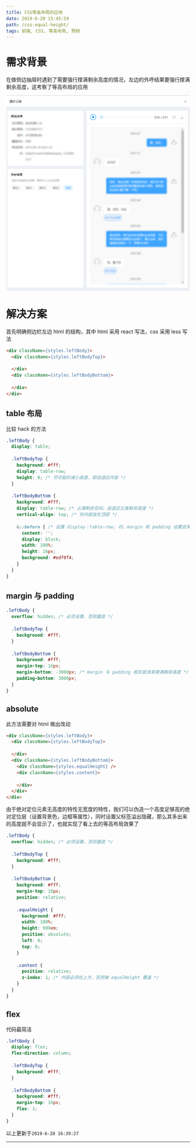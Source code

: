 ```yaml
---
title: CSS等高布局的应用
date: 2019-6-20 15:45:59
path: /css-equal-height/
tags: 前端, CSS, 等高布局, 预研
---
```


# 需求背景

在做侧边抽屉时遇到了需要强行撑满剩余高度的情况，左边的外呼结果要强行撑满剩余高度，这考察了等高布局的应用

![](2019-06-20-15-48-45.png)

# 解决方案

首先明确侧边栏左边 html 的结构，其中 html 采用 react 写法，css 采用 less 写法

```html
<div className={styles.leftBody}>
  <div className={styles.leftBodyTop}>
    
  </div>
  <div className={styles.leftBodyBottom}>
    
  </div>
</div>
```

## table 布局

比较 hack 的方法

```css
.leftBody {
  display: table;

  .leftBodyTop {
    background: #fff;
    display: table-row;
    height: 0; /* 尽可能的减小高度，即自适应内容 */
  }

  .leftBodyBottom {
    background: #fff;
    display: table-row; /* 占满剩余空间，自适应父类剩余高度 */
    vertical-align: top; /* 将内容放在顶部 */

    &::before { /* 设置 display：table-row; 时，margin 和 padding 设置会失效，故这里用伪元素代替显示 */
      content: '';
      display: block;
      width: 100%;
      height: 16px;
      background: #edf0f4;
    }
  }
}
```

## margin 与 padding

```css
.leftBody {
  overflow: hidden; /* 必须设置，否则露底 */

  .leftBodyTop {
    background: #fff;
  }

  .leftBodyBottom {
    background: #fff;
    margin-top: 16px;
    margin-bottom: -3000px; /* margin 与 padding 相互抵消来撑满剩余高度 */
    padding-bottom: 3000px;
  }
}
```

## absolute

此方法需要对 html 做出改动

```html
<div className={styles.leftBody}>
  <div className={styles.leftBodyTop}>

  </div>
  <div className={styles.leftBodyBottom}>
    <div className={styles.equalHeight} />
    <div className={styles.content}>
    
    </div>
  </div>
</div>
```

由于绝对定位元素无高度的特性无宽度的特性，我们可以伪造一个高度足够高的绝对定位层（设置背景色，边框等属性），同时设置父标签溢出隐藏，那么其多出来的高度就不会显示了，也就实现了看上去的等高布局效果了

```css
.leftBody {
  overflow: hidden; /* 必须设置，否则露底 */

  .leftBodyTop {
    background: #fff;
  }

  .leftBodyBottom {
    background: #fff;
    margin-top: 16px;
    position: relative;

    .equalHeight {
      background: #fff;
      width: 100%;
      height: 999em;
      position: absolute;
      left: 0;
      top: 0;
    }

    .content {
      position: relative;
      z-index: 1; /* 内容必须在上方，否则被 equalHeight 覆盖 */
    }
  }
}
```

## flex

代码最简洁

```css
.leftBody {
  display: flex;
  flex-direction: column;

  .leftBodyTop {
    background: #fff;
  }

  .leftBodyBottom {
    background: #fff;
    margin-top: 16px;
    flex: 1;
  }
}
```

以上更新于`2019-6-20 16:39:27`

---
